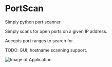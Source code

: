 # PortScan
Simply python port scanner

Simply scans for open ports on a given IP address. 

Accepts port ranges to search for.

TODO: GUI, hostname scanning support.

![Image of Application](https://i.imgur.com/IIeTu1B.png)
